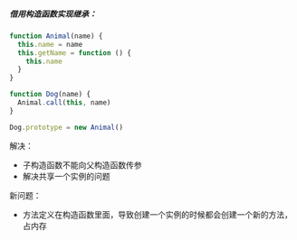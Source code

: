 ##### 借用构造函数实现继承：
```js
function Animal(name) {
  this.name = name
  this.getName = function () {
    this.name
  }
}

function Dog(name) {
  Animal.call(this, name)
}

Dog.prototype = new Animal()
```

解决：
- 子构造函数不能向父构造函数传参
- 解决共享一个实例的问题

新问题：
- 方法定义在构造函数里面，导致创建一个实例的时候都会创建一个新的方法，占内存